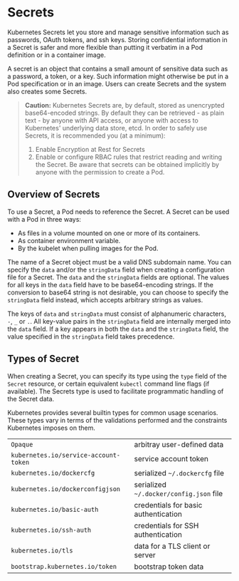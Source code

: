# Secrets

Kubernetes Secrets let you store and manage sensitive information such as passwords, OAuth tokens, and ssh keys. Storing confidential information in a Secret is safer and more flexible than putting it verbatim in a Pod definition or in a container image.

A secret is an object that contains a small amount of sensitive data such as a password, a token, or a key. Such information might otherwise be put in a Pod specification or in an image. Users can create Secrets and the system also creates some Secrets.

> **Caution:**
> Kubernetes Secrets are, by default, stored as unencrypted base64-encoded strings. By default they can be retrieved - as plain text - by anyone with API access, or anyone with access to Kubernetes' underlying data store, etcd. In order to safely use Secrets, it is recommended you (at a minimum):
> 1. Enable Encryption at Rest for Secrets
> 2. Enable or configure RBAC rules that restrict reading and writing the Secret. Be aware that secrets can be obtained implicitly by anyone with the permission to create a Pod.

## Overview of Secrets

To use a Secret, a Pod needs to reference the Secret. A Secret can be used with a Pod in three ways:

- As files in a volume mounted on one or more of its containers.
- As container environment variable.
- By the kubelet when pulling images for the Pod.

The name of a Secret object must be a valid DNS subdomain name. You can specify the `data` and/or the `stringData` field when creating a configuration file for a Secret. The `data` and the `stringData` fields are optional. The values for all keys in the `data` field have to be base64-encoding strings. If the conversion to base64 string is not desirable, you can choose to specify the `stringData` field instead, which accepts arbitrary strings as values.

The keys of `data` and `stringData` must consist of alphanumeric characters, `-`, `_` or `.`. All key-value pairs in the `stringData` field are internally merged into the `data` field. If a key appears in both the `data` and the `stringData` field, the value specified in the `stringData` field takes precedence.

## Types of Secret

When creating a Secret, you can specify its type using the `type` field of the `Secret` resource, or certain equivalent `kubectl` command line flags (if available). The Secrets type is used to facilitate programmatic handling of the Secret data.

Kubernetes provides several builtin types for common usage scenarios. These types vary in terms of the validations performed and the constraints Kubernetes imposes on them.

|||
|-|-|
|`Opaque`|arbitray user-defined data|
|`kubernetes.io/service-account-token`|service account token|
|`kubernetes.io/dockercfg`|serialized `~/.dockercfg` file|
|`kubernetes.io/dockerconfigjson`|serialized `~/.docker/config.json` file|
|`kubernetes.io/basic-auth`|credentials for basic authentication|
|`kubernetes.io/ssh-auth`|credentials for SSH authentication|
|`kubernetes.io/tls`|data for a TLS client or server|
|`bootstrap.kubernetes.io/token`|bootstrap token data|